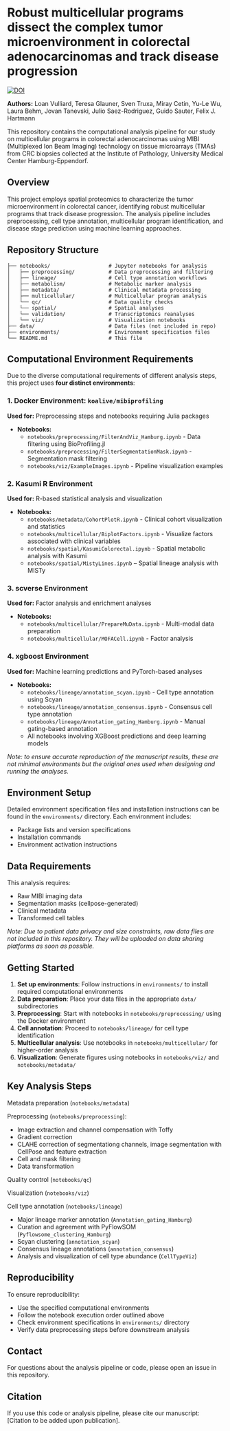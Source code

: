 # Robust multicellular programs dissect the complex tumor microenvironment in colorectal adenocarcinomas and track disease progression

[![DOI](https://zenodo.org/badge/750937733.svg)](https://doi.org/10.5281/zenodo.17008987)

**Authors:** Loan Vulliard, Teresa Glauner, Sven Truxa, Miray Cetin, Yu-Le Wu, Laura Behm, Jovan Tanevski, Julio Saez-Rodriguez, Guido Sauter, Felix J. Hartmann

This repository contains the computational analysis pipeline for our study on multicellular programs in colorectal adenocarcinomas using MIBI (Multiplexed Ion Beam Imaging) technology on tissue microarrays (TMAs) from CRC biopsies collected at the Institute of Pathology, University Medical Center Hamburg-Eppendorf.

## Overview

This project employs spatial proteomics to characterize the tumor microenvironment in colorectal cancer, identifying robust multicellular programs that track disease progression. The analysis pipeline includes preprocessing, cell type annotation, multicellular program identification, and disease stage prediction using machine learning approaches.

## Repository Structure

```
├── notebooks/                   # Jupyter notebooks for analysis
│   ├── preprocessing/           # Data preprocessing and filtering
│   ├── lineage/                 # Cell type annotation workflows
│   ├── metabolism/              # Metabolic marker analysis
│   ├── metadata/                # Clinical metadata processing
│   ├── multicellular/           # Multicellular program analysis
│   └── qc/                      # Data quality checks
│   └── spatial/                 # Spatial analyses
│   └── validation/              # Transcriptomics reanalyses
│   └── viz/                     # Visualization notebooks
├── data/                        # Data files (not included in repo)
├── environments/                # Environment specification files
└── README.md                    # This file
```

## Computational Environment Requirements

Due to the diverse computational requirements of different analysis steps, this project uses **four distinct environments**:

### 1. Docker Environment: `koalive/mibiprofiling`
**Used for:** Preprocessing steps and notebooks requiring Julia packages
- **Notebooks:**
  - `notebooks/preprocessing/FilterAndViz_Hamburg.ipynb` - Data filtering using BioProfiling.jl
  - `notebooks/preprocessing/FilterSegmentationMask.ipynb` - Segmentation mask filtering
  - `notebooks/viz/ExampleImages.ipynb` - Pipeline visualization examples

### 2. Kasumi R Environment
**Used for:** R-based statistical analysis and visualization
- **Notebooks:**
  - `notebooks/metadata/CohortPlotR.ipynb` - Clinical cohort visualization and statistics
  - `notebooks/multicellular/BiplotFactors.ipynb` - Visualize factors associated with clinical variables
  - `notebooks/spatial/KasumiColorectal.ipynb` - Spatial metabolic analysis with Kasumi
  - `notebooks/spatial/MistyLines.ipynb` – Spatial lineage analysis with MISTy

### 3. scverse Environment
**Used for:** Factor analysis and enrichment analyses
- **Notebooks:**
  - `notebooks/multicellular/PrepareMuData.ipynb` - Multi-modal data preparation
  - `notebooks/multicellular/MOFACell.ipynb` - Factor analysis

### 4. xgboost Environment
**Used for:** Machine learning predictions and PyTorch-based analyses
- **Notebooks:**
  - `notebooks/lineage/annotation_scyan.ipynb` - Cell type annotation using Scyan
  - `notebooks/lineage/annotation_consensus.ipynb` - Consensus cell type annotation
  - `notebooks/lineage/Annotation_gating_Hamburg.ipynb` - Manual gating-based annotation
  - All notebooks involving XGBoost predictions and deep learning models

*Note: to ensure accurate reproduction of the manuscript results, these are not minimal environments but the original ones used when designing and running the analyses.*

## Environment Setup

Detailed environment specification files and installation instructions can be found in the `environments/` directory. Each environment includes:
- Package lists and version specifications
- Installation commands
- Environment activation instructions

## Data Requirements

This analysis requires:
- Raw MIBI imaging data
- Segmentation masks (cellpose-generated)
- Clinical metadata
- Transformed cell tables

*Note: Due to patient data privacy and size constraints, raw data files are not included in this repository. They will be uploaded on data sharing platforms as soon as possible.*

## Getting Started

1. **Set up environments**: Follow instructions in `environments/` to install required computational environments
2. **Data preparation**: Place your data files in the appropriate `data/` subdirectories
3. **Preprocessing**: Start with notebooks in `notebooks/preprocessing/` using the Docker environment
4. **Cell annotation**: Proceed to `notebooks/lineage/` for cell type identification
5. **Multicellular analysis**: Use notebooks in `notebooks/multicellular/` for higher-order analysis
6. **Visualization**: Generate figures using notebooks in `notebooks/viz/` and `notebooks/metadata/`

## Key Analysis Steps

Metadata preparation (`notebooks/metadata`)  

Preprocessing (`notebooks/preprocessing`):

* Image extraction and channel compensation with Toffy
* Gradient correction
* CLAHE correction of segmentationg channels, image segmentation with CellPose and feature extraction
* Cell and mask filtering
* Data transformation

Quality control (`notebooks/qc`)  

Visualization (`notebooks/viz`)  

Cell type annotation (`notebooks/lineage`)  

* Major lineage marker annotation (`Annotation_gating_Hamburg`)
* Curation and agreement with PyFlowSOM (`Pyflowsome_clustering_Hamburg`)
* Scyan clustering (`annotation_scyan`)
* Consensus lineage annotations (`annotation_consensus`)
* Analysis and visualization of cell type abundance (`CellTypeViz`)

## Reproducibility

To ensure reproducibility:
- Use the specified computational environments
- Follow the notebook execution order outlined above
- Check environment specifications in `environments/` directory
- Verify data preprocessing steps before downstream analysis

## Contact

For questions about the analysis pipeline or code, please open an issue in this repository.

## Citation

If you use this code or analysis pipeline, please cite our manuscript: [Citation to be added upon publication].


